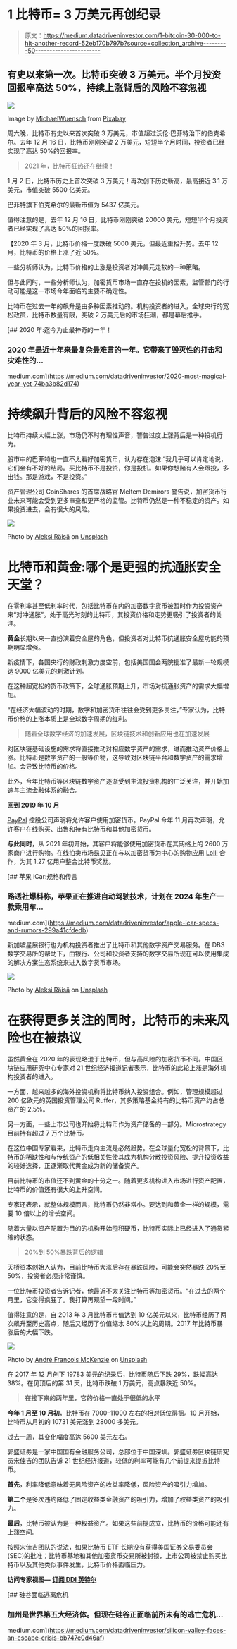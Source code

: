# 1 比特币= 3 万美元再创纪录

> 原文：<https://medium.datadriveninvestor.com/1-bitcoin-30-000-to-hit-another-record-52eb170b797b?source=collection_archive---------50----------------------->

## 有史以来第一次。比特币突破 3 万美元。半个月投资回报率高达 50%，持续上涨背后的风险不容忽视

![](img/ecf2710b90f8e165dbafd273e235a5e5.png)

Image by [MichaelWuensch](https://pixabay.com/users/michaelwuensch-4163668/?utm_source=link-attribution&utm_medium=referral&utm_campaign=image&utm_content=2007769) from [Pixabay](https://pixabay.com/?utm_source=link-attribution&utm_medium=referral&utm_campaign=image&utm_content=2007769)

周六晚，比特币有史以来首次突破 3 万美元，市值超过沃伦·巴菲特治下的伯克希尔。去年 12 月 16 日，比特币刚刚突破 2 万美元，短短半个月时间，投资者已经实现了高达 50%的回报率。

> 2021 年，比特币狂热还在继续！

1 月 2 日，比特币历史上首次突破 3 万美元！再次创下历史新高，最高接近 3.1 万美元，市值突破 5500 亿美元。

巴菲特旗下伯克希尔的最新市值为 5437 亿美元。

值得注意的是，去年 12 月 16 日，比特币刚刚突破 20000 美元，短短半个月投资者已经实现了高达 50%的回报率。

【2020 年 3 月，比特币价格一度跌破 5000 美元，但最近重拾升势。去年 12 月，比特币的价格上涨了近 50%。

一些分析师认为，比特币价格的上涨是投资者对冲美元走软的一种策略。

但与此同时，一些分析师认为，加密货币市场一直存在投机的因素，监管部门的行动可能是这一市场今年面临的主要不确定性。

比特币在过去一年的飙升是由多种因素推动的。机构投资者的进入，全球央行的宽松政策，比特币数量有限，突破 2 万美元后的市场狂潮，都是幕后推手。

[](https://medium.com/datadriveninvestor/2020-most-magical-year-yet-74ba3b82d174) [## 2020 年:迄今为止最神奇的一年！

### 2020 年是近十年来最复杂最难言的一年。它带来了毁灭性的打击和灾难性的…

medium.com](https://medium.com/datadriveninvestor/2020-most-magical-year-yet-74ba3b82d174) 

# **持续飙升背后的风险不容忽视**

比特币持续大幅上涨，市场仍不时有理性声音，警告过度上涨背后是一种投机行为。

股市中的巴菲特也一直不太看好加密货币，认为存在泡沫:“我几乎可以肯定地说，它们会有不好的结局。买比特币不是投资，你是投机。如果你想赌有人会跟投，多出钱。那是游戏，不是投资。”

资产管理公司 CoinShares 的首席战略官 Meltem Demirors 警告说，加密货币行业未来可能会受到更多审查和更严格的监管。比特币仍然是一种不稳定的资产。如果投资进去，会有很大的风险。

![](img/660396af03bd7c60bf26bbe245f241a5.png)

Photo by [Aleksi Räisä](https://unsplash.com/@denarium_bitcoin?utm_source=unsplash&utm_medium=referral&utm_content=creditCopyText) on [Unsplash](https://unsplash.com/s/photos/bitcoin?utm_source=unsplash&utm_medium=referral&utm_content=creditCopyText)

# **比特币和黄金:哪个是更强的抗通胀安全天堂？**

在零利率甚至低利率时代，包括比特币在内的加密数字货币被暂时作为投资资产来“对冲通胀”。处于高光时刻的比特币，其投资价格和走势更吸引了投资者的关注。

**黄金**长期以来一直扮演着安全屋的角色，但投资者对比特币抗通胀安全屋功能的预期明显增强。

新疫情下，各国央行的财政刺激力度空前，包括美国国会两院批准了最新一轮规模达 9000 亿美元的刺激计划。

在这种超宽松的货币政策下，全球通胀预期上升，市场对抗通胀资产的需求大幅增加。

“在经济大幅波动的时期，数字和加密货币往往会受到更多关注，”专家认为，比特币价格的上涨本质上是全球数字周期的红利。

> 随着全球数字经济的加速发展，区块链技术和创新应用也在加速发展

对区块链基础设施的需求将直接推动对相应数字资产的需求，进而推动资产价格上涨。比特币是数字资产的一般等价物，这导致对区块链平台和数字资产的需求增加。会导致比特币的价格。

此外，今年比特币等区块链数字资产逐渐受到主流投资机构的广泛关注，并开始加速与主流金融体系的融合。

**回到 2019 年 10 月**

[PayPal](http://Paypal.com) 控股公司声明将允许客户使用加密货币。PayPal 今年 11 月再次声明，允许客户在线购买、出售和持有比特币和其他加密货币。

**与此同时**，从 2021 年初开始，其客户将能够使用加密货币在其网络上的 2600 万家商户进行购物。在线拍卖市场[易贝](http://ebay.com)正在与以加密货币为中心的购物应用 [Lolli](http://lolli.com) 合作，为其 1.27 亿用户整合比特币奖励。

[](https://medium.com/datadriveninvestor/apple-icar-specs-and-rumors-299a41cfdedb) [## 苹果 iCar:规格和传言

### 路透社爆料称，苹果正在推进自动驾驶技术，计划在 2024 年生产一款乘用车…

medium.com](https://medium.com/datadriveninvestor/apple-icar-specs-and-rumors-299a41cfdedb) 

新加坡星展银行也为机构投资者推出了比特币和其他数字资产交易服务。在 DBS 数字交易所的帮助下，由银行、公司和投资者支持的数字交易所现在可以使用集成的解决方案生态系统来进入数字货币市场。

![](img/895c257cb04a5f57a5b5e70d30ede6df.png)

Photo by [Aleksi Räisä](https://unsplash.com/@denarium_bitcoin?utm_source=unsplash&utm_medium=referral&utm_content=creditCopyText) on [Unsplash](https://unsplash.com/s/photos/bitcoin?utm_source=unsplash&utm_medium=referral&utm_content=creditCopyText)

# 在获得更多关注的同时，比特币的未来风险也在被热议

虽然黄金在 2020 年的表现略逊于比特币，但与高风险的加密货币不同。中国区块链应用研究中心专家对 21 世纪经济报道记者表示，比特币的此轮上涨是海外机构投资者的进入。

一方面，越来越多的海外投资机构将比特币纳入投资组合。例如，管理规模超过 200 亿欧元的英国投资管理公司 Ruffer，其多策略基金持有的比特币资产约占总资产的 2.5%。

另一方面，一些上市公司也开始将比特币作为资产储备的一部分。Microstrategy 目前持有超过 7 万个比特币。

在这位中国专家看来，比特币走向主流是必然趋势。在全球量化宽松的背景下，比特币的稀缺性和与传统资产的低相关性使其成为机构分散投资风险、提升投资收益的较好选择，正逐渐取代黄金成为新的储备资产。

目前比特币的市值还不到黄金的十分之一。随着更多机构进入市场进行资产配置，比特币的价值还有很大的上升空间。

专家还表示，就整体规模而言，比特币仍然非常小。要达到和黄金一样的规模，需要 10 倍以上的增长空间。

随着大量以资产配置为目的的机构开始囤积硬币，比特币实际上已经进入了通货紧缩的状态。

> 20%到 50%暴跌背后的逻辑

天桥资本创始人认为，目前比特币大涨后存在暴跌风险，可能会突然暴跌 20%至 50%，投资者必须非常谨慎。

一位比特币投资者告诉记者，他最近不太关注比特币等加密货币。“在过去的两个月里，它变得疯狂了。我打算再观望一段时间。”

值得注意的是，自 2013 年 3 月比特币市值达到 10 亿美元以来，比特币经历了两次飙升至历史高点，随后又经历了价值缩水 80%以上的周期。2017 年比特币暴涨后的大幅下跌。

![](img/7b4aadd3f1e92c07555e5ab89ec20120.png)

Photo by [André François McKenzie](https://unsplash.com/@silverhousehd?utm_source=unsplash&utm_medium=referral&utm_content=creditCopyText) on [Unsplash](https://unsplash.com/s/photos/bitcoin?utm_source=unsplash&utm_medium=referral&utm_content=creditCopyText)

在 2017 年 12 月创下 19783 美元的纪录后，比特币随后下跌 29%，跌幅高达 38%。在见顶后的第 31 天，比特币跌破 1 万美元，高点暴跌近 50%。

> **在接下来的两年里，它的价格一直处于很低的水平**

**今年 1 月至 10 月初**，比特币在 7000–11000 左右的相对低位徘徊。10 月开始，比特币从月初的 10731 美元涨到 28000 多美元。

过去一周，其变化幅度高达 5600 美元左右。

郭盛证券是一家中国国有金融服务公司，总部位于中国深圳。郭盛证券区块链研究员宋佳吉的团队告诉 21 世纪经济报道，较低的利率可能有几个前提来提振比特币。

**首先**，利率降低意味着无风险资产的收益率降低，风险资产的吸引力增加。

**第二个**是多次违约降低了固定收益类金融资产的吸引力，增加了权益类资产的吸引力。

**最后**，比特币被认为是一种权益资产。如果这些前提成立，比特币的价格可能还有上涨空间。

按照宋佳吉团队的说法，如果比特币 ETF 长期没有获得美国证券交易委员会(SEC)的批准；比特币基地和其他加密货币交易所被封锁，上市公司被禁止购买比特币以及其他类似事件发生，比特币价格面临压力。

**访问专家视图—** [**订阅 DDI 英特尔**](https://datadriveninvestor.com/ddi-intel)

[](https://medium.com/datadriveninvestor/silicon-valley-faces-an-escape-crisis-bb747e0d46af) [## 硅谷面临逃离危机

### 加州是世界第五大经济体。但现在硅谷正面临前所未有的逃亡危机…

medium.com](https://medium.com/datadriveninvestor/silicon-valley-faces-an-escape-crisis-bb747e0d46af)